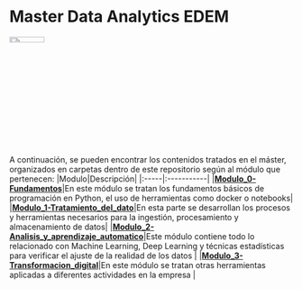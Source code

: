# Master Data Analytics EDEM
<img src="https://avfcv.com/wp-content/uploads/2020/11/edem-2048x1034.png" width="35%" height="5%">

A continuación, se pueden encontrar los contenidos tratados en el máster, organizados en carpetas dentro de este repositorio según al módulo que pertenecen:
|Modulo|Descripción|
|:-----|:-----------|
|__[Modulo_0-Fundamentos](Modulo_0-Fundamentos/)__|En este módulo se tratan los fundamentos básicos de programación en Python, el uso de herramientas como docker o notebooks|
|__[Modulo_1-Tratamiento_del_dato](Modulo_1-Tratamiento_del_dato/)__|En esta parte se desarrollan los procesos y herramientas necesarios para la ingestión, procesamiento y almacenamiento de datos|
|__[Modulo_2-Analisis_y_aprendizaje_automatico](Modulo_2-Analisis_y_aprendizaje_automatico/)__|Este módulo contiene todo lo relacionado con Machine Learning, Deep Learning y técnicas estadísticas para verificar el ajuste de la realidad de los datos |
|__[Modulo_3-Transformacion_digital](Modulo_3-Transformacion_digital/)__|En este módulo se tratan otras herramientas aplicadas a diferentes actividades en la empresa |